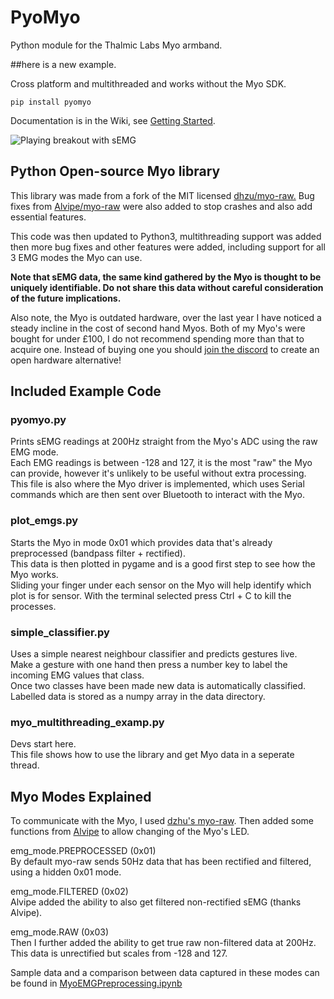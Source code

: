 # PyoMyo
Python module for the Thalmic Labs Myo armband. 

##here is a new example.


Cross platform and multithreaded and works without the Myo SDK. 

```
pip install pyomyo
```
Documentation is in the Wiki, see [Getting Started](https://github.com/PerlinWarp/pyomyo/wiki/Getting-started).

![Playing breakout with sEMG](https://github.com/PerlinWarp/Neuro-Breakout/blob/main/media/Breakout.gif?raw=true "Breakout")


## Python Open-source Myo library

This library was made from a fork of the MIT licensed [dhzu/myo-raw.](https://github.com/dzhu/myo-raw)
Bug fixes from [Alvipe/myo-raw](https://github.com/Alvipe/myo-raw) were also added to stop crashes and also add essential features.  

This code was then updated to Python3, multithreading support was added then more bug fixes and other features were added, including support for all 3 EMG modes the Myo can use.  

**Note that sEMG data, the same kind gathered by the Myo is thought to be uniquely identifiable. Do not share this data without careful consideration of the future implications.**

Also note, the Myo is outdated hardware, over the last year I have noticed a steady incline in the cost of second hand Myos. Both of my Myo's were bought for under £100, I do not recommend spending more than that to acquire one. Instead of buying one you should [join the discord](https://discord.com/invite/mG58PVyk83) to create an open hardware alternative!

## Included Example Code

### pyomyo.py
Prints sEMG readings at 200Hz straight from the Myo's ADC using the raw EMG mode.   
Each EMG readings is between -128 and 127, it is the most "raw" the Myo can provide, however it's unlikely to be useful without extra processing.
This file is also where the Myo driver is implemented, which uses Serial commands which are then sent over Bluetooth to interact with the Myo.

### plot_emgs.py
Starts the Myo in mode 0x01 which provides data that's already preprocessed (bandpass filter + rectified).  
This data is then plotted in pygame and is a good first step to see how the Myo works.  
Sliding your finger under each sensor on the Myo will help identify which plot is for sensor.
With the terminal selected press Ctrl + C to kill the processes.

### simple_classifier.py
Uses a simple nearest neighbour classifier and predicts gestures live.  
Make a gesture with one hand then press a number key to label the incoming EMG values that class.  
Once two classes have been made new data is automatically classified.
Labelled data is stored as a numpy array in the data directory.

### myo_multithreading_examp.py
Devs start here.  
This file shows how to use the library and get Myo data in a seperate thread.


## Myo Modes Explained
To communicate with the Myo, I used [dzhu's myo-raw](https://github.com/dzhu/myo-raw).
Then added some functions from [Alvipe](https://github.com/dzhu/myo-raw/pull/23) to allow changing of the Myo's LED.

emg_mode.PREPROCESSED (0x01)  
By default myo-raw sends 50Hz data that has been rectified and filtered, using a hidden 0x01 mode.  

emg_mode.FILTERED (0x02)  
Alvipe added the ability to also get filtered non-rectified sEMG (thanks Alvipe).  

emg_mode.RAW (0x03)   
Then I further added the ability to get true raw non-filtered data at 200Hz.
This data is unrectified but scales from -128 and 127.  

Sample data and a comparison between data captured in these modes can be found in [MyoEMGPreprocessing.ipynb](https://github.com/PerlinWarp/Neuro-Breakout/blob/main/Notebooks/MyoModesCompared/MyoEMGPreprocessing.ipynb)




